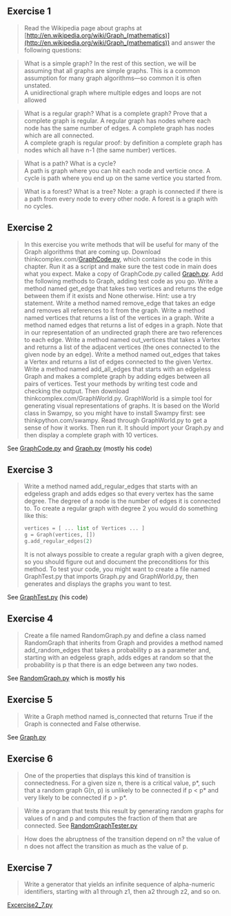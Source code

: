 

## Exercise 1  
>Read the Wikipedia page about graphs at [http://en.wikipedia.org/wiki/Graph_(mathematics)](http://en.wikipedia.org/wiki/Graph_(mathematics)) and answer the following questions:

>What is a simple graph? In the rest of this section, we will be assuming that all graphs are simple graphs. This is a common assumption for many graph algorithms—so common it is often unstated.   
A unidirectional graph where multiple edges and loops are not allowed

>What is a regular graph? What is a complete graph? Prove that a complete graph is regular.
A regular graph has nodes where each node has the same number of edges.  A complete graph has nodes which are all connected.  
A complete graph is regular proof: by definition a complete graph has nodes which all have n-1 (the same number) vertices.

>What is a path? What is a cycle?  
A path is graph where you can hit each node and verticie once.  A cycle is path where you end up on the same vertice you started from.  

>What is a forest? What is a tree? Note: a graph is connected if there is a path from every node to every other node. 
A forest is a graph with no cycles.  


## Exercise 2  
>In this exercise you write methods that will be useful for many of the Graph algorithms that are coming up.
>Download thinkcomplex.com/[GraphCode.py](GraphCode.py), which contains the code in this chapter. Run it as a script and make sure the test code in main does what you expect.
>Make a copy of GraphCode.py called [Graph.py](Graph.py). Add the following methods to Graph, adding test code as you go.
>Write a method named get_edge that takes two vertices and returns the edge between them if it exists and None otherwise. Hint: use a try statement.
>Write a method named remove_edge that takes an edge and removes all references to it from the graph.
>Write a method named vertices that returns a list of the vertices in a graph.
>Write a method named edges that returns a list of edges in a graph. Note that in our representation of an undirected graph there are two references to each edge.
>Write a method named out_vertices that takes a Vertex and returns a list of the adjacent vertices (the ones connected to the given node by an edge).
>Write a method named out_edges that takes a Vertex and returns a list of edges connected to the given Vertex.
>Write a method named add_all_edges that starts with an edgeless Graph and makes a complete graph by adding edges between all pairs of vertices.
>Test your methods by writing test code and checking the output. Then download thinkcomplex.com/GraphWorld.py. GraphWorld is a simple tool for generating visual representations of graphs. It is based on the World class in Swampy, so you might have to install Swampy first: see thinkpython.com/swampy.
>Read through GraphWorld.py to get a sense of how it works. Then run it. It should import your Graph.py and then display a complete graph with 10 vertices.  

See [GraphCode.py](GraphCode.py) and [Graph.py](Graph.py)  (mostly his code)


## Exercise 3  
>Write a method named add_regular_edges that starts with an edgeless graph and adds edges so that every vertex has the same degree. The degree of a node is the number of edges it is connected to.
>To create a regular graph with degree 2 you would do something like this:
> ```python
>vertices = [ ... list of Vertices ... ]
>g = Graph(vertices, [])
>g.add_regular_edges(2)
> ```
>It is not always possible to create a regular graph with a given degree, so you should figure out and document the preconditions for this method.
>To test your code, you might want to create a file named GraphTest.py that imports Graph.py and GraphWorld.py, then generates and displays the graphs you want to test.  

See [GraphTest.py](GraphTest.py) (his code)


## Exercise 4  
>Create a file named RandomGraph.py and define a class named RandomGraph that inherits from Graph and provides a method named add_random_edges that takes a probability p as a parameter and, starting with an edgeless graph, adds edges at random so that the probability is p that there is an edge between any two nodes.  

See [RandomGraph.py](RandomGraph.py) which is mostly his


## Exercise 5  
>Write a Graph method named is_connected that returns True if the Graph is connected and False otherwise.  

See [Graph.py](Graph.py) 


## Exercise 6  
>One of the properties that displays this kind of transition is connectedness. For a given size n, there is a critical value, p*, such that a random graph G(n, p) is unlikely to be connected if p < p* and very likely to be connected if p > p*.

>Write a program that tests this result by generating random graphs for values of n and p and computes the fraction of them that are connected.
See [RandomGraphTester.py](RandomGraphTester.py)

>How does the abruptness of the transition depend on n?
the value of n does not affect the transition as much as the value of p.  


## Exercise 7  
>Write a generator that yields an infinite sequence of alpha-numeric identifiers, starting with a1 through z1, then a2 through z2, and so on.

[Excercise2_7.py](Excercise2_7.py)
